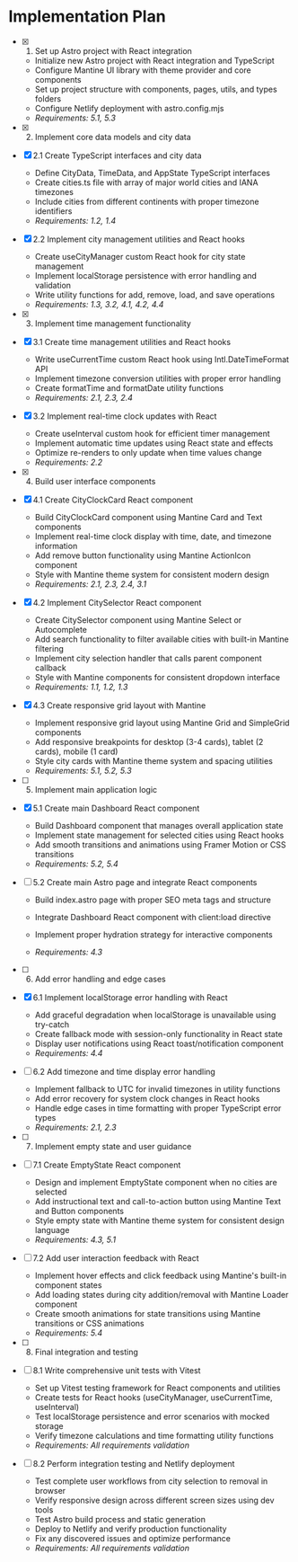 # Implementation Plan

- [x] 1. Set up Astro project with React integration

  - Initialize new Astro project with React integration and TypeScript
  - Configure Mantine UI library with theme provider and core components
  - Set up project structure with components, pages, utils, and types folders
  - Configure Netlify deployment with astro.config.mjs
  - _Requirements: 5.1, 5.3_

- [x] 2. Implement core data models and city data

- [x] 2.1 Create TypeScript interfaces and city data

  - Define CityData, TimeData, and AppState TypeScript interfaces
  - Create cities.ts file with array of major world cities and IANA timezones
  - Include cities from different continents with proper timezone identifiers
  - _Requirements: 1.2, 1.4_

- [x] 2.2 Implement city management utilities and React hooks

  - Create useCityManager custom React hook for city state management
  - Implement localStorage persistence with error handling and validation
  - Write utility functions for add, remove, load, and save operations
  - _Requirements: 1.3, 3.2, 4.1, 4.2, 4.4_

- [x] 3. Implement time management functionality

- [x] 3.1 Create time management utilities and React hooks

  - Write useCurrentTime custom React hook using Intl.DateTimeFormat API
  - Implement timezone conversion utilities with proper error handling
  - Create formatTime and formatDate utility functions
  - _Requirements: 2.1, 2.3, 2.4_

- [x] 3.2 Implement real-time clock updates with React

  - Create useInterval custom hook for efficient timer management
  - Implement automatic time updates using React state and effects
  - Optimize re-renders to only update when time values change
  - _Requirements: 2.2_

- [x] 4. Build user interface components

- [x] 4.1 Create CityClockCard React component

  - Build CityClockCard component using Mantine Card and Text components
  - Implement real-time clock display with time, date, and timezone information
  - Add remove button functionality using Mantine ActionIcon component
  - Style with Mantine theme system for consistent modern design
  - _Requirements: 2.1, 2.3, 2.4, 3.1_

- [x] 4.2 Implement CitySelector React component

  - Create CitySelector component using Mantine Select or Autocomplete
  - Add search functionality to filter available cities with built-in Mantine filtering
  - Implement city selection handler that calls parent component callback
  - Style with Mantine components for consistent dropdown interface
  - _Requirements: 1.1, 1.2, 1.3_

- [x] 4.3 Create responsive grid layout with Mantine


  - Implement responsive grid layout using Mantine Grid and SimpleGrid components
  - Add responsive breakpoints for desktop (3-4 cards), tablet (2 cards), mobile (1 card)
  - Style city cards with Mantine theme system and spacing utilities
  - _Requirements: 5.1, 5.2, 5.3_

- [ ] 5. Implement main application logic
- [x] 5.1 Create main Dashboard React component




  - Build Dashboard component that manages overall application state
  - Implement state management for selected cities using React hooks
  - Add smooth transitions and animations using Framer Motion or CSS transitions
  - _Requirements: 5.2, 5.4_

- [ ] 5.2 Create main Astro page and integrate React components

  - Build index.astro page with proper SEO meta tags and structure
  - Integrate Dashboard React component with client:load directive
  - Implement proper hydration strategy for interactive components

  - _Requirements: 4.3_

- [ ] 6. Add error handling and edge cases
- [x] 6.1 Implement localStorage error handling with React




  - Add graceful degradation when localStorage is unavailable using try-catch
  - Create fallback mode with session-only functionality in React state
  - Display user notifications using React toast/notification component
  - _Requirements: 4.4_

- [ ] 6.2 Add timezone and time display error handling

  - Implement fallback to UTC for invalid timezones in utility functions
  - Add error recovery for system clock changes in React hooks
  - Handle edge cases in time formatting with proper TypeScript error types
  - _Requirements: 2.1, 2.3_

- [ ] 7. Implement empty state and user guidance
- [ ] 7.1 Create EmptyState React component

  - Design and implement EmptyState component when no cities are selected
  - Add instructional text and call-to-action button using Mantine Text and Button components
  - Style empty state with Mantine theme system for consistent design language
  - _Requirements: 4.3, 5.1_

- [ ] 7.2 Add user interaction feedback with React

  - Implement hover effects and click feedback using Mantine's built-in component states
  - Add loading states during city addition/removal with Mantine Loader component
  - Create smooth animations for state transitions using Mantine transitions or CSS animations
  - _Requirements: 5.4_

- [ ] 8. Final integration and testing
- [ ] 8.1 Write comprehensive unit tests with Vitest

  - Set up Vitest testing framework for React components and utilities
  - Create tests for React hooks (useCityManager, useCurrentTime, useInterval)
  - Test localStorage persistence and error scenarios with mocked storage
  - Verify timezone calculations and time formatting utility functions
  - _Requirements: All requirements validation_

- [ ] 8.2 Perform integration testing and Netlify deployment

  - Test complete user workflows from city selection to removal in browser
  - Verify responsive design across different screen sizes using dev tools
  - Test Astro build process and static generation
  - Deploy to Netlify and verify production functionality
  - Fix any discovered issues and optimize performance
  - _Requirements: All requirements validation_
